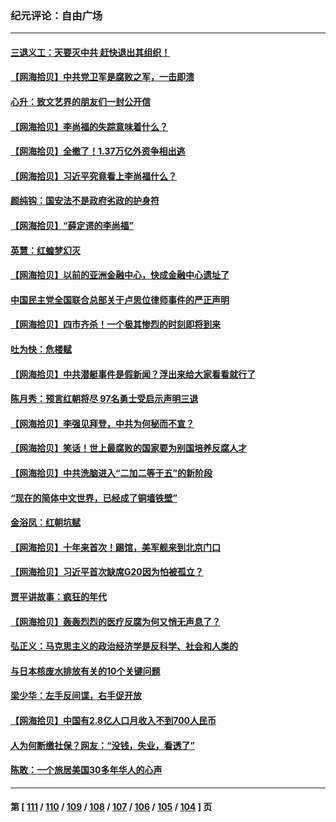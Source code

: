 ### 纪元评论：自由广场
---
#### [三退义工：天要灭中共 赶快退出其组织！](../../pages/nsc993/n14078352.md) 
#### [【网海拾贝】中共党卫军是腐败之军，一击即溃](../../pages/nsc993/n14077615.md) 
#### [心升：致文艺界的朋友们一封公开信](../../pages/nsc993/n14077600.md) 
#### [【网海拾贝】李尚福的失踪意味着什么？](../../pages/nsc993/n14076892.md) 
#### [【网海拾贝】全撤了！1.37万亿外资争相出逃](../../pages/nsc993/n14076102.md) 
#### [【网海拾贝】习近平究竟看上李尚福什么？](../../pages/nsc993/n14075502.md) 
#### [颜纯钩：国安法不是政府劣政的护身符](../../pages/nsc993/n14074930.md) 
#### [【网海拾贝】“薛定谔的李尚福”](../../pages/nsc993/n14074918.md) 
#### [英慧：红蝗梦幻灭](../../pages/nsc993/n14074928.md) 
#### [【网海拾贝】以前的亚洲金融中心，快成金融中心遗址了](../../pages/nsc993/n14074311.md) 
#### [中国民主党全国联合总部关于卢思位律师事件的严正声明](../../pages/nsc993/n14074079.md) 
#### [【网海拾贝】四市齐杀！一个极其惨烈的时刻即将到来](../../pages/nsc993/n14073609.md) 
#### [吐为快：危楼赋](../../pages/nsc993/n14073578.md) 
#### [【网海拾贝】中共潜艇事件是假新闻？浮出来给大家看看就行了](../../pages/nsc993/n14072866.md) 
#### [陈月秀：预言红朝将尽 97名勇士受启示声明三退](../../pages/nsc993/n14072273.md) 
#### [【网海拾贝】李强见拜登，中共为何秘而不宣？](../../pages/nsc993/n14071986.md) 
#### [【网海拾贝】笑话！世上最腐败的国家要为别国培养反腐人才](../../pages/nsc993/n14071358.md) 
#### [【网海拾贝】中共洗脑进入“二加二等于五”的新阶段](../../pages/nsc993/n14070879.md) 
#### [“现在的简体中文世界，已经成了铜墙铁壁”](../../pages/nsc993/n14070133.md) 
#### [金浴凤：红朝坑赋](../../pages/nsc993/n14070310.md) 
#### [【网海拾贝】十年来首次！踢馆，美军舰来到北京门口](../../pages/nsc993/n14069484.md) 
#### [【网海拾贝】习近平首次缺席G20因为怕被孤立？](../../pages/nsc993/n14068712.md) 
#### [贾平讲故事：疯狂的年代](../../pages/nsc993/n14068340.md) 
#### [【网海拾贝】轰轰烈烈的医疗反腐为何又悄无声息了？](../../pages/nsc993/n14067969.md) 
#### [弘正义：马克思主义的政治经济学是反科学、社会和人类的](../../pages/nsc993/n14067868.md) 
#### [与日本核废水排放有关的10个关键问题](../../pages/nsc993/n14067276.md) 
#### [梁少华：左手反间谍，右手促开放](../../pages/nsc993/n14067237.md) 
#### [【网海拾贝】中国有2.8亿人口月收入不到700人民币](../../pages/nsc993/n14066723.md) 
#### [人为何断缴社保？网友：“没钱，失业，看透了”](../../pages/nsc993/n14066717.md) 
#### [陈敢：一个旅居美国30多年华人的心声](../../pages/nsc993/n14066659.md) 

---
#### 第 [ [111](./111.md) / [110](./110.md) / [109](./109.md) / [108](./108.md) / [107](./107.md) / [106](./106.md) / [105](./105.md) / [104](./104.md) ] 页
